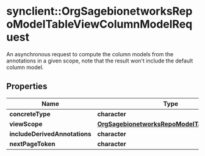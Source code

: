 # synclient::OrgSagebionetworksRepoModelTableViewColumnModelRequest

An asynchronous request to compute the column models from the annotations in a given scope, note that the result won't include the default column model.

## Properties
Name | Type | Description | Notes
------------ | ------------- | ------------- | -------------
**concreteType** | **character** |  | [optional] 
**viewScope** | [**OrgSagebionetworksRepoModelTableViewScope**](org.sagebionetworks.repo.model.table.ViewScope.md) |  | [optional] 
**includeDerivedAnnotations** | **character** |  | [optional] 
**nextPageToken** | **character** |  | [optional] 



